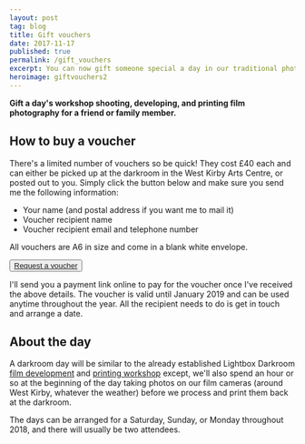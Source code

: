 ```yaml
---
layout: post
tag: blog
title: Gift vouchers
date: 2017-11-17
published: true
permalink: /gift_vouchers
excerpt: You can now gift someone special a day in our traditional photographic darkroom learning how to shoot, develop and print photographic images.
heroimage: giftvouchers2
---
```


**Gift a day's workshop shooting, developing, and printing film photography for a friend or family member.**

## How to buy a voucher
There's a limited number of vouchers so be quick! They cost £40 each and can either be picked up at the darkroom in the West Kirby Arts Centre, or posted out to you. Simply click the button below and make sure you send me the following information:

* Your name (and postal address if you want me to mail it)
* Voucher recipient name
* Voucher recipient email and telephone number

All vouchers are A6 in size and come in a blank white envelope.

<p>
  <button class="cta--button">
    <a href="mailto:info@lightbox.photo?subject=Gift%20voucher">Request a voucher</a>
  </button>
</p>


I'll send you a payment link online to pay for the voucher once I've received the above details. The voucher is valid until January 2019 and can be used anytime throughout the year. All the recipient needs to do is get in touch and arrange a date.

## About the day
A darkroom day will be similar to the already established Lightbox Darkroom [film development](/learn/black-and-white-film-development/) and [printing workshop](/learn/print-development/) except, we'll also spend an hour or so at the beginning of the day taking photos on our film cameras (around West Kirby, whatever the weather) before we process and print them back at the darkroom.

The days can be arranged for a Saturday, Sunday, or Monday throughout 2018, and there will usually be two attendees.
